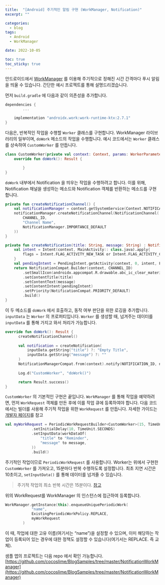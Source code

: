 ```yaml
---
title:  "[Android] 주기적인 알림 구현 (WorkManager, Notification)"
excerpt: ""

categories:
  - blog
tags:
  - Android
  - WorkManager

date: 2022-10-05

toc: true
toc_sticky: true
---
```


안드로이드에서 [WorkManager](https://developer.android.com/topic/libraries/architecture/workmanager?hl=ko) 를 이용해 주기적으로 정해진 시간 간격마다 푸시 알림을 띄울 수  있습니다. 간단한 예시 프로젝트를 통해 설명드리겠습니다.

먼저 `build.gradle` 에 다음과 같이 의존성을 추가합니다.

```kotlin
dependencies {
		...

    implementation "androidx.work:work-runtime-ktx:2.7.1"
}
```

다음은, 반복적인 작업을 수행할 `Worker` 클래스를 구현합니다. WorkManager 라이브러리의 일부이며, `doWork` 메소드의 작업을 수행합니다. 예시 코드에서는 `Worker` 클래스를 상속하여 `CustomWorker` 를 만듭니다.

```kotlin
class CustomWorker(private val context: Context, params: WorkerParameters) : Worker(context, params){
    override fun doWork(): Result {

		}
}
```

`doWork` 내부에서 Notification 을 띄우는 작업을 수행하려고 합니다. 이를 위해, Notification 채널을 생성하는 메소드와 Notification 객체를 반환하는 메소드를 구현합니다.

```kotlin
private fun createNotificationChannel() {
    val notificationManager = context.getSystemService(Context.NOTIFICATION_SERVICE) as NotificationManager
    notificationManager.createNotificationChannel(NotificationChannel(
        CHANNEL_ID,
        "Channel Name",
        NotificationManager.IMPORTANCE_DEFAULT
    ))
}

private fun createNotification(title: String, message: String) : Notification {
    val intent = Intent(context, MainActivity:: class.java).apply{
        flags = Intent.FLAG_ACTIVITY_NEW_TASK or Intent.FLAG_ACTIVITY_CLEAR_TASK
    }
    val pendingIntent = PendingIntent.getActivity(context, 0, intent, FLAG_IMMUTABLE)
    return NotificationCompat.Builder(context, CHANNEL_ID)
        .setSmallIcon(androidx.appcompat.R.drawable.abc_ic_clear_material)
        .setContentTitle(title)
        .setContentText(message)
        .setContentIntent(pendingIntent)
        .setPriority(NotificationCompat.PRIORITY_DEFAULT)
        .build()
}
```

이 두 메소드를 `doWork` 에서 호출하고, 동작 여부 판단을 위한 로깅을 추가합니다. `inputData` 는 `Worker` 의 프로퍼티입니다. `Worker` 를 생성할 때, 넘겨주는 데이터를 `inputData` 를 통해 가지고 와서 처리가 가능합니다.

```kotlin
override fun doWork(): Result {
	  createNotificationChannel()
	
	  val notification = createNotification(
	      inputData.getString("title") ?: "Empty Title",
	      inputData.getString("message") ?: ""
	  )
	  NotificationManagerCompat.from(context).notify(NOTIFICATION_ID, notification)
	
	  Log.d("CustomWorker", "doWork()")

	  return Result.success()
}
```

`CustomWorker` 의 기본적인 구현은 끝입니다. `WorkManager` 를 통해 작업을 예약하려면, 먼저 `WorkRequest` 객체를 만든 후에 이를 작업 큐에 등록하여야 합니다. 다음 코드에서는 빌더를 사용해 주기적 작업을 위한 `WorkRequest` 를 만듭니다. 자세한 가이드는 [개발자 페이지](https://developer.android.com/topic/libraries/architecture/workmanager/how-to/define-work?hl=ko)를 참고 

```kotlin
val myWorkRequest = PeriodicWorkRequestBuilder<CustomWorker>(15, TimeUnit.MINUTES)
            .setInitialDelay(10, TimeUnit.SECONDS)
            .setInputData(workDataOf(
                "title" to "Reminder",
                "message" to message,
            ))
            .build()
```

주기적인 작업이므로 `PeriodicWorkRequest` 를 사용합니다. Worker는 위에서 구현한 `CustomWorker` 를 가져오고, 15분마다 반복 수행하도록 설정합니다. 최초 지연 시간은 10초이고, `setInputData()` 를 통해 데이터를 넘겨줄 수 있습니다.

> 주기적 작업의 최소 반복 시간은 15분이다. [참고](https://developer.android.com/reference/androidx/work/PeriodicWorkRequest#MIN_PERIODIC_INTERVAL_MILLIS)
> 

위의 WorkRequest를 WorkManager 의 인스턴스에 접근하여 등록합니다.

```kotlin
WorkManager.getInstance(this).enqueueUniquePeriodicWork(
            "name",
            ExistingPeriodicWorkPolicy.REPLACE,
            myWorkRequest
        )
```

이 때, 작업에 대한 고유 이름(여기서는 “name”)을 설정할 수 있으며, 이미 해당하는 작업이 등록되어 있는 경우에 대한 정책도 설정할 수 있습니다(여기서는 REPLACE. 즉 교체). 

샘플 앱의 프로젝트는 다음 repo 에서 확인 가능합니다. [https://github.com/cocoslime/BlogSamples/tree/master/NotificationWorkManager](https://github.com/cocoslime/BlogSamples/tree/master/NotificationWorkManager)